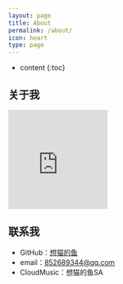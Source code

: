 ```yaml
---
layout: page
title: About
permalink: /about/
icon: heart
type: page
---
```


* content
{:toc}

## 关于我

<iframe src="https://i.bmp.ovh/imgs/2019/07/81b632f1afd926e0.png" style="border: 0;height: 200px;width: 200px;overflow: hidden;" frameBorder="0" ></iframe>

## 联系我

* GitHub：[想猫的鱼](https://github.com/xmdySA)
* email：852689344@qq.com
* CloudMusic：想猫的鱼SA


